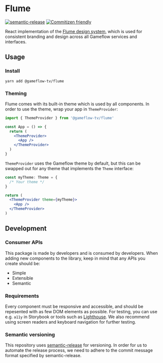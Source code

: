 # Flume

[![semantic-release](https://img.shields.io/badge/%20%20%F0%9F%93%A6%F0%9F%9A%80-semantic--release-e10079.svg)](https://github.com/semantic-release/semantic-release)
[![Commitizen friendly](https://img.shields.io/badge/commitizen-friendly-brightgreen.svg)](http://commitizen.github.io/cz-cli/)

React implementation of the [Flume design system](https://figma.com/file/fYSxWUqGTaa6d6X9IGDsoy/Flume), which is used for consistent branding and design across all Gameflow services and interfaces.

## Usage

### Install

`yarn add @gameflow-tv/flume`

### Theming

Flume comes with its built-in theme which is used by all components. In order to use the theme, wrap your app in `ThemeProvider`:

```jsx
import { ThemeProvider } from '@gameflow-tv/flume'

const App = () => {
  return (
    <ThemeProvider>
      <App />
    </ThemeProvider>
  )
}
```

`ThemeProvider` uses the Gameflow theme by default, but this can be swapped out for any theme that implements the `Theme` interface:

```jsx
const myTheme: Theme = {
  /* Your theme */
}

return (
  <ThemeProvider theme={myTheme}>
    <App />
  </ThemeProvider>
)
```

## Development

### Consumer APIs

This package is made by developers and is consumed by developers. When adding new components to the library, keep in mind that any APIs you create should be:

- Simple
- Extensible
- Semantic

### Requirements

Every component must be responsive and accessible, and should be repesented with as few DOM elements as possible. For testing, you can use e.g. `a11y` in Storybook or tools such as [Lighthouse](https://developers.google.com/web/tools/lighthouse). We also recommend using screen readers and keyboard navigation for further testing.

### Semantic versioning

This repository uses [semantic-release](https://github.com/semantic-release/semantic-release) for versioning. In order for us to automate the release process, we need to adhere to the commit message format specified by semantic-release.
